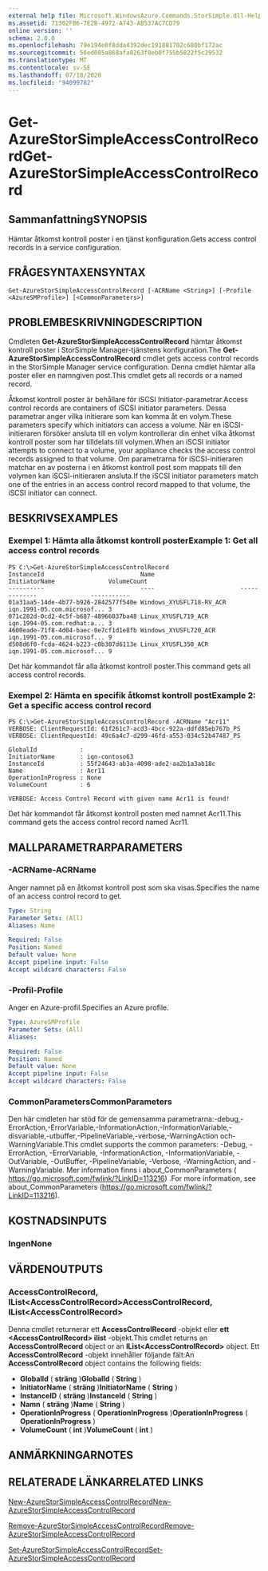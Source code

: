 ```yaml
---
external help file: Microsoft.WindowsAzure.Commands.StorSimple.dll-Help.xml
ms.assetid: 71302FB6-7E2B-4972-A743-AB537AC7CD79
online version: ''
schema: 2.0.0
ms.openlocfilehash: 79e194e0f8dda4392dec191881702c680bf172ac
ms.sourcegitcommit: 56ed085a868afa8263f8eb0f755b5822f5c29532
ms.translationtype: MT
ms.contentlocale: sv-SE
ms.lasthandoff: 07/18/2020
ms.locfileid: "94099782"
---
```

# <span data-ttu-id="9a88b-101">Get-AzureStorSimpleAccessControlRecord</span><span class="sxs-lookup"><span data-stu-id="9a88b-101">Get-AzureStorSimpleAccessControlRecord</span></span>

## <span data-ttu-id="9a88b-102">Sammanfattning</span><span class="sxs-lookup"><span data-stu-id="9a88b-102">SYNOPSIS</span></span>
<span data-ttu-id="9a88b-103">Hämtar åtkomst kontroll poster i en tjänst konfiguration.</span><span class="sxs-lookup"><span data-stu-id="9a88b-103">Gets access control records in a service configuration.</span></span>

## <span data-ttu-id="9a88b-104">FRÅGESYNTAXEN</span><span class="sxs-lookup"><span data-stu-id="9a88b-104">SYNTAX</span></span>

```
Get-AzureStorSimpleAccessControlRecord [-ACRName <String>] [-Profile <AzureSMProfile>] [<CommonParameters>]
```

## <span data-ttu-id="9a88b-105">PROBLEMBESKRIVNING</span><span class="sxs-lookup"><span data-stu-id="9a88b-105">DESCRIPTION</span></span>
<span data-ttu-id="9a88b-106">Cmdleten **Get-AzureStorSimpleAccessControlRecord** hämtar åtkomst kontroll poster i StorSimple Manager-tjänstens konfiguration.</span><span class="sxs-lookup"><span data-stu-id="9a88b-106">The **Get-AzureStorSimpleAccessControlRecord** cmdlet gets access control records in the StorSimple Manager service configuration.</span></span>
<span data-ttu-id="9a88b-107">Denna cmdlet hämtar alla poster eller en namngiven post.</span><span class="sxs-lookup"><span data-stu-id="9a88b-107">This cmdlet gets all records or a named record.</span></span>

<span data-ttu-id="9a88b-108">Åtkomst kontroll poster är behållare för iSCSI Initiator-parametrar.</span><span class="sxs-lookup"><span data-stu-id="9a88b-108">Access control records are containers of iSCSI initiator parameters.</span></span>
<span data-ttu-id="9a88b-109">Dessa parametrar anger vilka initierare som kan komma åt en volym.</span><span class="sxs-lookup"><span data-stu-id="9a88b-109">These parameters specify which initiators can access a volume.</span></span>
<span data-ttu-id="9a88b-110">När en iSCSI-initieraren försöker ansluta till en volym kontrollerar din enhet vilka åtkomst kontroll poster som har tilldelats till volymen.</span><span class="sxs-lookup"><span data-stu-id="9a88b-110">When an iSCSI initiator attempts to connect to a volume, your appliance checks the access control records assigned to that volume.</span></span>
<span data-ttu-id="9a88b-111">Om parametrarna för iSCSI-initieraren matchar en av posterna i en åtkomst kontroll post som mappats till den volymen kan iSCSI-initieraren ansluta.</span><span class="sxs-lookup"><span data-stu-id="9a88b-111">If the iSCSI initiator parameters match one of the entries in an access control record mapped to that volume, the iSCSI initiator can connect.</span></span>

## <span data-ttu-id="9a88b-112">BESKRIVS</span><span class="sxs-lookup"><span data-stu-id="9a88b-112">EXAMPLES</span></span>

### <span data-ttu-id="9a88b-113">Exempel 1: Hämta alla åtkomst kontroll poster</span><span class="sxs-lookup"><span data-stu-id="9a88b-113">Example 1: Get all access control records</span></span>
```
PS C:\>Get-AzureStorSimpleAccessControlRecord
InstanceId                           Name                        InitiatorName               VolumeCount
----------                           ----                        -------------               -----------
01a31aa5-14de-4b77-b926-2842577f540e Windows_XYUSFL718-RV_ACR    iqn.1991-05.com.microsof... 3
071c282d-0cd2-4c5f-b687-48966037ba48 Linux_XYUSFL719_ACR         iqn.1994-05.com.redhat:a... 3
4600eade-71f8-4d04-baec-0e7cf1d1e8fb Windows_XYUSFL720_ACR       iqn.1991-05.com.microsof... 9
d508d6f0-fcda-4624-b223-c0b307d6113e Linux_XYUSFL350_ACR         iqn.1991-05.com.microsof... 9
```

<span data-ttu-id="9a88b-114">Det här kommandot får alla åtkomst kontroll poster.</span><span class="sxs-lookup"><span data-stu-id="9a88b-114">This command gets all access control records.</span></span>

### <span data-ttu-id="9a88b-115">Exempel 2: Hämta en specifik åtkomst kontroll post</span><span class="sxs-lookup"><span data-stu-id="9a88b-115">Example 2: Get a specific access control record</span></span>
```
PS C:\>Get-AzureStorSimpleAccessControlRecord -ACRName "Acr11"
VERBOSE: ClientRequestId: 61f261c7-acd3-4bcc-922a-ddfd85eb767b_PS
VERBOSE: ClientRequestId: 49c6a4c7-d299-46fd-a553-034c52b47487_PS

GlobalId            : 
InitiatorName       : iqn-contoso63
InstanceId          : 55f24643-ab3a-4098-ade2-aa2b1a3ab18c
Name                : Acr11
OperationInProgress : None
VolumeCount         : 6

VERBOSE: Access Control Record with given name Acr11 is found!
```

<span data-ttu-id="9a88b-116">Det här kommandot får åtkomst kontroll posten med namnet Acr11.</span><span class="sxs-lookup"><span data-stu-id="9a88b-116">This command gets the access control record named Acr11.</span></span>

## <span data-ttu-id="9a88b-117">MALLPARAMETRAR</span><span class="sxs-lookup"><span data-stu-id="9a88b-117">PARAMETERS</span></span>

### <span data-ttu-id="9a88b-118">-ACRName</span><span class="sxs-lookup"><span data-stu-id="9a88b-118">-ACRName</span></span>
<span data-ttu-id="9a88b-119">Anger namnet på en åtkomst kontroll post som ska visas.</span><span class="sxs-lookup"><span data-stu-id="9a88b-119">Specifies the name of an access control record to get.</span></span>

```yaml
Type: String
Parameter Sets: (All)
Aliases: Name

Required: False
Position: Named
Default value: None
Accept pipeline input: False
Accept wildcard characters: False
```

### <span data-ttu-id="9a88b-120">-Profil</span><span class="sxs-lookup"><span data-stu-id="9a88b-120">-Profile</span></span>
<span data-ttu-id="9a88b-121">Anger en Azure-profil.</span><span class="sxs-lookup"><span data-stu-id="9a88b-121">Specifies an Azure profile.</span></span>

```yaml
Type: AzureSMProfile
Parameter Sets: (All)
Aliases: 

Required: False
Position: Named
Default value: None
Accept pipeline input: False
Accept wildcard characters: False
```

### <span data-ttu-id="9a88b-122">CommonParameters</span><span class="sxs-lookup"><span data-stu-id="9a88b-122">CommonParameters</span></span>
<span data-ttu-id="9a88b-123">Den här cmdleten har stöd för de gemensamma parametrarna:-debug,-ErrorAction,-ErrorVariable,-InformationAction,-InformationVariable,-disvariable,-utbuffer,-PipelineVariable,-verbose,-WarningAction och-WarningVariable.</span><span class="sxs-lookup"><span data-stu-id="9a88b-123">This cmdlet supports the common parameters: -Debug, -ErrorAction, -ErrorVariable, -InformationAction, -InformationVariable, -OutVariable, -OutBuffer, -PipelineVariable, -Verbose, -WarningAction, and -WarningVariable.</span></span> <span data-ttu-id="9a88b-124">Mer information finns i about_CommonParameters ( https://go.microsoft.com/fwlink/?LinkID=113216) .</span><span class="sxs-lookup"><span data-stu-id="9a88b-124">For more information, see about_CommonParameters (https://go.microsoft.com/fwlink/?LinkID=113216).</span></span>

## <span data-ttu-id="9a88b-125">KOSTNADS</span><span class="sxs-lookup"><span data-stu-id="9a88b-125">INPUTS</span></span>

### <span data-ttu-id="9a88b-126">Ingen</span><span class="sxs-lookup"><span data-stu-id="9a88b-126">None</span></span>

## <span data-ttu-id="9a88b-127">VÄRDEN</span><span class="sxs-lookup"><span data-stu-id="9a88b-127">OUTPUTS</span></span>

### <span data-ttu-id="9a88b-128">AccessControlRecord, IList\<AccessControlRecord\></span><span class="sxs-lookup"><span data-stu-id="9a88b-128">AccessControlRecord, IList\<AccessControlRecord\></span></span>
<span data-ttu-id="9a88b-129">Denna cmdlet returnerar ett **AccessControlRecord** -objekt eller **ett \<AccessControlRecord\> ilist** -objekt.</span><span class="sxs-lookup"><span data-stu-id="9a88b-129">This cmdlet returns an **AccessControlRecord** object or an **IList\<AccessControlRecord\>** object.</span></span>
<span data-ttu-id="9a88b-130">Ett **AccessControlRecord** -objekt innehåller följande fält:</span><span class="sxs-lookup"><span data-stu-id="9a88b-130">An **AccessControlRecord** object contains the following fields:</span></span> 

- <span data-ttu-id="9a88b-131">**GlobalId** ( **sträng** )</span><span class="sxs-lookup"><span data-stu-id="9a88b-131">**GlobalId** ( **String** )</span></span> 
- <span data-ttu-id="9a88b-132">**InitiatorName** ( **sträng** )</span><span class="sxs-lookup"><span data-stu-id="9a88b-132">**InitiatorName** ( **String** )</span></span> 
- <span data-ttu-id="9a88b-133">**InstanceID** ( **sträng** )</span><span class="sxs-lookup"><span data-stu-id="9a88b-133">**InstanceId** ( **String** )</span></span> 
- <span data-ttu-id="9a88b-134">**Namn** ( **sträng** )</span><span class="sxs-lookup"><span data-stu-id="9a88b-134">**Name** ( **String** )</span></span> 
- <span data-ttu-id="9a88b-135">**OperationInProgress** ( **OperationInProgress** )</span><span class="sxs-lookup"><span data-stu-id="9a88b-135">**OperationInProgress** ( **OperationInProgress** )</span></span> 
- <span data-ttu-id="9a88b-136">**VolumeCount** ( **int** )</span><span class="sxs-lookup"><span data-stu-id="9a88b-136">**VolumeCount** ( **int** )</span></span>

## <span data-ttu-id="9a88b-137">ANMÄRKNINGAR</span><span class="sxs-lookup"><span data-stu-id="9a88b-137">NOTES</span></span>

## <span data-ttu-id="9a88b-138">RELATERADE LÄNKAR</span><span class="sxs-lookup"><span data-stu-id="9a88b-138">RELATED LINKS</span></span>

[<span data-ttu-id="9a88b-139">New-AzureStorSimpleAccessControlRecord</span><span class="sxs-lookup"><span data-stu-id="9a88b-139">New-AzureStorSimpleAccessControlRecord</span></span>](./New-AzureStorSimpleAccessControlRecord.md)

[<span data-ttu-id="9a88b-140">Remove-AzureStorSimpleAccessControlRecord</span><span class="sxs-lookup"><span data-stu-id="9a88b-140">Remove-AzureStorSimpleAccessControlRecord</span></span>](./Remove-AzureStorSimpleAccessControlRecord.md)

[<span data-ttu-id="9a88b-141">Set-AzureStorSimpleAccessControlRecord</span><span class="sxs-lookup"><span data-stu-id="9a88b-141">Set-AzureStorSimpleAccessControlRecord</span></span>](./Set-AzureStorSimpleAccessControlRecord.md)


